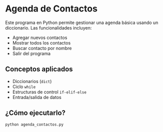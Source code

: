 # Agenda de Contactos

Este programa en Python permite gestionar una agenda básica usando un diccionario. Las funcionalidades incluyen:

- Agregar nuevos contactos
- Mostrar todos los contactos
- Buscar contacto por nombre
- Salir del programa

## Conceptos aplicados

- Diccionarios (`dict`)
- Ciclo `while`
- Estructuras de control `if-elif-else`
- Entrada/salida de datos

## ¿Cómo ejecutarlo?

```bash
python agenda_contactos.py
